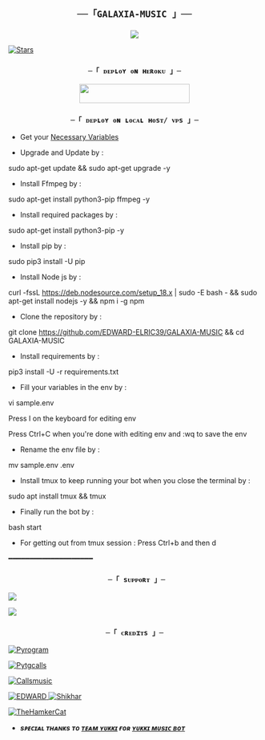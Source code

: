 <h2 align="center">

    ──「GALAXIA-MUSIC 」──

</h2>

<p align="center">

  <img src="https://telegra.ph/file/47236615299ba61730249.jpg">

</p>

<p align="center">

<a href="https://github.com/EDWARD-ELRIC39/GALAXIA-MUSIC/stargazers"><img src="https://img.shields.io/github.com/EDWARD-ELRIC39/GALAXIA-MUSIC?color=black&logo=github&logoColor=black&style=for-the-badge" alt="Stars" /></a>













 

</p>

<h3 align="center">

    ─「 ᴅᴇᴩʟᴏʏ ᴏɴ ʜᴇʀᴏᴋᴜ 」─

</h3>

<p align="center"><a href="https://dashboard.heroku.com/new?template=https://github.com/EDWARD-ELRIC39/GALAXIA-MUSIC"> <img src="https://img.shields.io/badge/Deploy%20On%20Heroku-black?style=for-the-badge&logo=heroku" width="220" height="38.45"/></a></p>

<h3 align="center">

    ─「 ᴅᴇᴩʟᴏʏ ᴏɴ ʟᴏᴄᴀʟ ʜᴏsᴛ/ ᴠᴘs 」─

</h3>

- Get your [Necessary Variables](https://github.com/AnonymousX1025/AnonXMusic/blob/master/sample.env)

- Upgrade and Update by :

sudo apt-get update && sudo apt-get upgrade -y

- Install Ffmpeg by :

sudo apt-get install python3-pip ffmpeg -y

- Install required packages by :

sudo apt-get install python3-pip -y

- Install pip by :

sudo pip3 install -U pip

- Install Node js by :

curl -fssL https://deb.nodesource.com/setup_18.x | sudo -E bash - && sudo apt-get install nodejs -y && npm i -g npm

- Clone the repository by :

git clone https://github.com/EDWARD-ELRIC39/GALAXIA-MUSIC && cd GALAXIA-MUSIC 

- Install requirements by :

pip3 install -U -r requirements.txt

- Fill your variables in the env by :

vi sample.env<br>

Press I on the keyboard for editing env<br>

Press Ctrl+C when you're done with editing env and :wq to save the env<br>

- Rename the env file by :

mv sample.env .env

- Install tmux to keep running your bot when you close the terminal by :

sudo apt install tmux && tmux

- Finally run the bot by :

bash start

- For getting out from tmux session : Press Ctrl+b and then d<br>

━━━━━━━━━━━━━━━━━━━━

<h3 align="center">

     ─「 sᴜᴩᴩᴏʀᴛ 」─

</h3>

<p align="center">

<a href="https://t.me/DARK_COUNCIL"><img src="https://img.shields.io/badge/-Support%20Group-blue.svg?style=for-the-badge&logo=Telegram"></a>

</p>

<p align="center">

<a href="https://t.me/GALAXIA_X_UPDATES"><img src="https://img.shields.io/badge/-Support%20Channel-blue.svg?style=for-the-badge&logo=Telegram"></a>

</p>

<h3 align="center">

    ─「 ᴄʀᴇᴅɪᴛs 」─

</h3>

<p align="center">

<a href="https://github.com/pyrogram/pyrogram"> <img src="https://img.shields.io/badge/Pyrogram-black?style=for-the-badge&logo=github" alt="Pyrogram" /> </a>

<a href="https://github.com/pytgcalls/pytgcalls"> <img src="https://img.shields.io/badge/PyTgCalls-black?style=for-the-badge&logo=github" alt="Pytgcalls" /> </a>

<a href="https://github.com/Callsmusic"> <img src="https://img.shields.io/badge/CallsMusic-black?style=for-the-badge&logo=github" alt="Callsmusic" /> </a>

<a href="https://github.com/EDWARD-ELRIC39"> <img src="https://img.shields.io/badge/EDWARD-black?style=for-the-badge&logo=github" alt="EDWARD" /> </a>
<a href="https://github.com/NotReallyShikhar"> <img src="https://img.shields.io/badge/Shikhar-black?style=for-the-badge&logo=github" alt="Shikhar" /> </a>

<a href="https://github.com/TheHamkerCat"> <img src="https://img.shields.io/badge/TheHamkerCat-black?style=for-the-badge&logo=github" alt="TheHamkerCat" /> </a>

</p>

- <b> _sᴩᴇᴄɪᴀʟ ᴛʜᴀɴᴋs ᴛᴏ [ᴛᴇᴀᴍ ʏᴜᴋᴋɪ](https://github.com/TeamYukki) ғᴏʀ [ʏᴜᴋᴋɪ ᴍᴜsɪᴄ ʙᴏᴛ](https://github.com/TeamYukki/YukkiMusicBot)_ </b>
